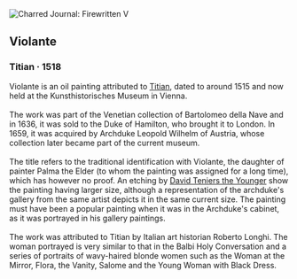 <div class="artwork-of-the-day">
  <div class="container">
    <div class="img-wrapper">
      <img
        src="https://uploads2.wikiart.org/00129/images/titian/violante.jpg!Large.jpg"
        alt="Charred Journal: Firewritten V" />
    </div>
    <div class="artwork-detail">
      <div class="artwork-origin"> 
        <h2 class="artwork-name">Violante</h2>
        <h3 class="artist">
          Titian
                    ·  1518
        </h3>
      </div>
      <p class="description">
        <span class="artwork-description-text ng-binding" ng-bind-html="viewModel.ArtworkOfTheDay.Description | unsafe">Violante is an oil painting attributed to <a target="_blank" href="/en/titian">Titian</a>, dated to around 1515 and now held at the Kunsthistorisches Museum in Vienna.
<br>
<br>The work was part of the Venetian collection of Bartolomeo della Nave and in 1636, it was sold to the Duke of Hamilton, who brought it to London. In 1659, it was acquired by Archduke Leopold Wilhelm of Austria, whose collection later became part of the current museum.
<br>
<br>The title refers to the traditional identification with Violante, the daughter of painter Palma the Elder (to whom the painting was assigned for a long time), which has however no proof. An etching by <a target="_blank" href="/en/david-teniers-the-younger">David Teniers the Younger</a> show the painting having larger size, although a representation of the archduke's gallery from the same artist depicts it in the same current size. The painting must have been a popular painting when it was in the Archduke's cabinet, as it was portrayed in his gallery paintings.
<br>
<br>The work was attributed to Titian by Italian art historian Roberto Longhi. The woman portrayed is very similar to that in the Balbi Holy Conversation and a series of portraits of wavy-haired blonde women such as the Woman at the Mirror, Flora, the Vanity, Salome and the Young Woman with Black Dress.</span>
                        <div class="text-shadow-container" ng-show="showShadow" style=""></div>
      </p>
    </div>
  </div>

</div>
